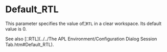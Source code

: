 # Default_RTL

This parameter specifies the value of`⎕RTL` in a clear workspace. Its default value is 0.

See also [⎕RTL](../../The APL Environment/Configuration Dialog Session Tab.htm#Default_RTL).

